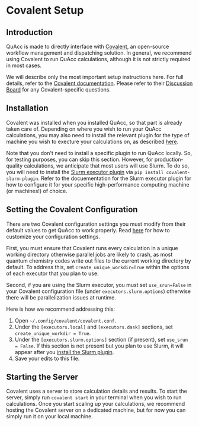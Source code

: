 # Covalent Setup

## Introduction

QuAcc is made to directly interface with [Covalent](https://github.com/AgnostiqHQ/covalent), an open-source workflow management and dispatching solution. In general, we recommend using Covalent to run QuAcc calculations, although it is not strictly required in most cases.

We will describe only the most important setup instructions here. For full details, refer to the [Covalent documentation](https://covalent.readthedocs.io/en/latest/index.html). Please refer to their [Discussion Board](https://github.com/AgnostiqHQ/covalent/discussions) for any Covalent-specific questions.

## Installation

Covalent was installed when you installed QuAcc, so that part is already taken care of. Depending on where you wish to run your QuAcc calculations, you may also need to install the relevant plugin for the type of machine you wish to execture your calculations on, as described [here](https://covalent.readthedocs.io/en/latest/plugins.html).

Note that you don't need to install a specific plugin to run QuAcc locally. So, for testing purposes, you can skip this section. However, for production-quality calculations, we anticipate that most users will use Slurm. To do so, you will need to install the [Slurm executor plugin](https://covalent.readthedocs.io/en/latest/api/executors/slurm.html) via `pip install covalent-slurm-plugin`. Refer to the docuementation for the Slurm executor plugin for how to configure it for your specific high-performance computing machine (or machines!) of choice. 

## Setting the Covalent Configuration

There are two Covalent configuration settings you must modify from their default values to get QuAcc to work properly. Read [here](https://covalent.readthedocs.io/en/latest/how_to/config/customization.html) for how to customize your configuration settings.

First, you must ensure that Covalent runs every calculation in a unique working directory otherwise parallel jobs are likely to crash, as most quantum chemistry codes write out files to the current working directory by default. To address this, set `create_unique_workdir=True` within the options of each executor that you plan to use.

Second, if you are using the Slurm executor, you must set `use_srun=False` in your Covalent configuration file (under `executors.slurm.options`) otherwise there will be parallelization issues at runtime.

Here is how we recommend addressing this:

1. Open `~/.config/covalent/covalent.conf`.
2. Under the `[executors.local]` and `[executors.dask]` sections, set `create_unique_workdir = True`.
3. Under the `[executors.slurm.options]` section (if present), set `use_srun = False`. If this section is not present but you plan to use Slurm, it will appear after you [install the Slurm plugin](https://covalent.readthedocs.io/en/latest/api/executors/slurm.html#installation).
4. Save your edits to this file.

## Starting the Server

Covalent uses a server to store calculation details and results. To start the server, simply run `covalent start` in your terminal when you wish to run calculations. Once you start scaling up your calculations, we recommend hosting the Covalent server on a dedicated machine, but for now you can simply run it on your local machine.